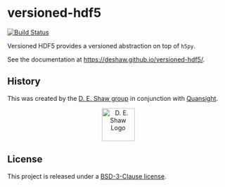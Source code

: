 # versioned-hdf5

[![Build
Status](https://travis-ci.org/deshaw/versioned-hdf5.svg?branch=master)](https://travis-ci.org/deshaw/versioned-hdf5)

Versioned HDF5 provides a versioned abstraction on top of `h5py`.

See the documentation at https://deshaw.github.io/versioned-hdf5/.

## History
This was created by the [D. E. Shaw group](https://www.deshaw.com/) in conjunction with [Quansight](https://www.quansight.com/).

<p align="center">
    <a href="https://www.deshaw.com">
       <img src="https://www.deshaw.com/assets/logos/blue_logo_417x125.png" alt="D. E. Shaw Logo" height="75" >
    </a>
</p>

## License
This project is released under a [BSD-3-Clause license](https://github.com/deshaw/versioned-hdf5/blob/master/LICENSE).
